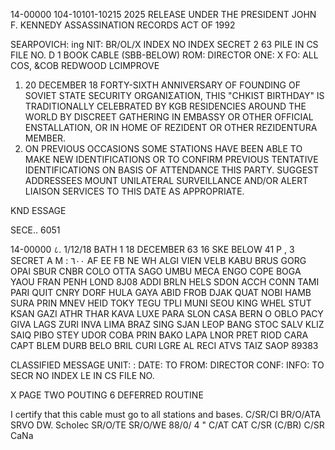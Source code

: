 14-00000
104-10101-10215 2025 RELEASE UNDER THE PRESIDENT JOHN F. KENNEDY ASSASSINATION RECORDS ACT OF 1992

SEARPOVICH: ing
NIT: BR/OL/X
INDEX
NO INDEX
SECRET
2
63
PILE IN CS FILE NO.
D
1
BOOK CABLE (SBB-BELOW)
ROM: DIRECTOR
ONE:
X
FO:
ALL COS, &COB
REDWOOD LCIMPROVE

1. 20 DECEMBER 18 FORTY-SIXTH ANNIVERSARY OF FOUNDING OF SOVIET
STATE SECURITY ORGANΙΣΑΤΙΟΝ, THIS "CHKIST BIRTHDAY" IS TRADITIONALLY
CELEBRATED BY KGB RESIDENCIES AROUND THE WORLD BY DISCREET GATHERING
IN EMBASSY OR OTHER OFFICIAL ENSTALLATION, OR IN HOME OF REZIDENT
OR OTHER REZIDENTURA MEMBER.
2. ON PREVIOUS OCCASIONS SOME STATIONS HAVE BEEN ABLE TO MAKE
NEW IDENTIFICATIONS OR TO CONFIRM PREVIOUS TENTATIVE IDENTIFICATIONS
ON BASIS OF ATTENDANCE THIS PARTY. SUGGEST ADDRESSEES MOUNT UNILATERAL
SURVEILLANCE AND/OR ALERT LIAISON SERVICES TO THIS DATE AS
APPROPRIATE.

KND ESSAGE

SECE..
6051

14-00000
८.
1/12/18
BATH
1
18 DECEMBER 63
16
SKE BELOW
41
P
,
3
SECRET
A
M
:
٦٠٠
AF EE FB NE WH
ALGI VIEN VELB KABU BRUS GORG
OPAI SBUR CNBR COLO OTTA SAGO
UMBU MECA ENGO COPE BOGA
YAOU FRAN PENH LOND 8J08
ADDI BRLN HELS SDON
ACCH CONN TAMI PARI QUIT
CNRY DORF HULA
GAYA
ABID FROB DJAK QUAT
NOBI HAMB SURA PRIN
MNEV HEID TOKY TEGU
TPLI MUNI SEOU KING
WHEL STUT KSAN
GAZI ATHR THAR KAVA LUXE
PARA SLON CASA BERN O OBLO PACY
GIVA
LAGS ZURI INVA LIMA
BRAZ SING SJAN
LEOP BANG STOC SALV
KLIZ SAIQ PIBO
STEY UDOR COBA PRIN
BAKO LAPA LNOR
PRET RIOD CARA
CAPT BLEM DURB BELO
BRIL
CURI
LGRE
AL RECI
ATVS
TAIZ SAOP
89383

CLASSIFIED MESSAGE
UNIT:
:
DATE:
TO
FROM: DIRECTOR
CONF:
INFO:
TO
SECR
NO INDEX
LE IN CS FILE NO.

X
PAGE TWO
POUTING
6
DEFERRED
ROUTINE

I certify that this cable must go to all stations and bases.
C/SR/CI
BR/O/ATA
SRVO DW. Scholec
SR/O/TE
SR/O/WE
88/0/
4
"
C/AT
CAT
C/SR
(C/BR)
C/SR
CaNa
